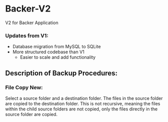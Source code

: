 # Backer-V2
V2 for Backer Application

### Updates from V1:
- Database migration from MySQL to SQLite
- More structured codebase than V1
   - Easier to scale and add functionality

## Description of Backup Procedures:

### File Copy New:

Select a source folder and a destination folder. The files in the source folder are copied to the destination folder. This is not recursive, meaning the files within the child source folders are not copied, only the files directly in the source folder are copied.

